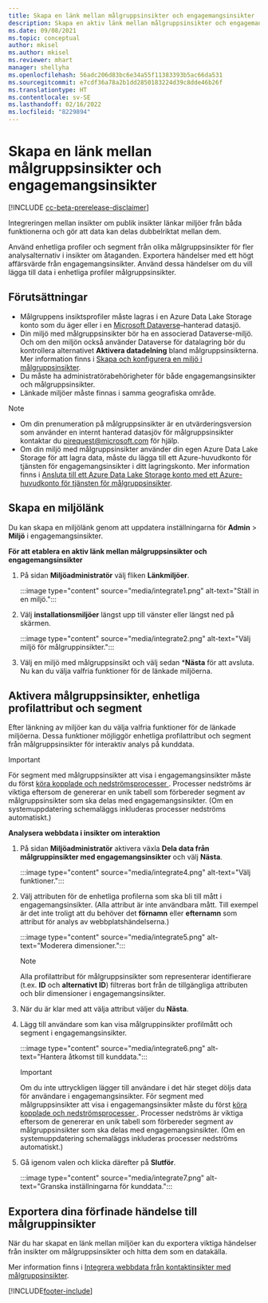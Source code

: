 ```yaml
---
title: Skapa en länk mellan målgruppsinsikter och engagemangsinsikter
description: Skapa en aktiv länk mellan målgruppsinsikter och engagemangsinsikter för att möjliggöra dubbelriktad datadelning.
ms.date: 09/08/2021
ms.topic: conceptual
author: mkisel
ms.author: mkisel
ms.reviewer: mhart
manager: shellyha
ms.openlocfilehash: 56adc206d83bc6e34a55f11383393b5ac66da531
ms.sourcegitcommit: e7cdf36a78a2b1dd2850183224d39c8dde46b26f
ms.translationtype: HT
ms.contentlocale: sv-SE
ms.lasthandoff: 02/16/2022
ms.locfileid: "8229894"
---
```

# <a name="create-a-link-between-audience-insights-and-engagement-insights"></a>Skapa en länk mellan målgruppsinsikter och engagemangsinsikter

[!INCLUDE [cc-beta-prerelease-disclaimer](includes/cc-beta-prerelease-disclaimer.md)]

Integreringen mellan insikter om publik insikter länkar miljöer från båda funktionerna och gör att data kan delas dubbelriktat mellan dem.

Använd enhetliga profiler och segment från olika målgruppsinsikter för fler analysalternativ i insikter om åtaganden. Exportera händelser med ett högt affärsvärde från engagemangsinsikter. Använd dessa händelser om du vill lägga till data i enhetliga profiler målgruppsinsikter.

## <a name="prerequisites"></a>Förutsättningar

- Målgruppens insiktsprofiler måste lagras i en Azure Data Lake Storage konto som du äger eller i en [Microsoft Dataverse](/powerapps/maker/data-platform/data-platform-intro)&ndash;hanterad datasjö. 
- Din miljö med målgruppsinsikter bör ha en associerad Dataverse-miljö. Och om den miljön också använder Dataverse för datalagring bör du kontrollera alternativet **Aktivera datadelning** bland målgruppsinsikterna. Mer information finns i [Skapa och konfigurera en miljö i målgruppsinsikter](../audience-insights/create-environment.md).
- Du måste ha administratörabehörigheter för både engagemangsinsikter och målgruppsinsikter.
- Länkade miljöer måste finnas i samma geografiska område.

> [!NOTE]
> - Om din prenumeration på målgruppsinsikter är en utvärderingsversion som använder en internt hanterad datasjöv för målgruppsinsikter kontaktar du [pirequest@microsoft.com](mailto:pirequest@microsoft.com) för hjälp. 
> - Om din miljö med målgruppsinsikter använder din egen Azure Data Lake Storage för att lagra data, måste du lägga till ett Azure-huvudkonto för tjänsten för engagemangsinsikter i ditt lagringskonto. Mer information finns i [Ansluta till ett Azure Data Lake Storage konto med ett Azure-huvudkonto för tjänsten för målgruppsinsikter](../audience-insights/connect-service-principal.md). 


## <a name="create-an-environment-link"></a>Skapa en miljölänk

Du kan skapa en miljölänk genom att uppdatera inställningarna för **Admin** > **Miljö** i engagemangsinsikter.

**För att etablera en aktiv länk mellan målgruppsinsikter och engagemangsinsikter**

1. På sidan **Miljöadministratör** välj fliken **Länkmiljöer**.

    :::image type="content" source="media/integrate1.png" alt-text="Ställ in en miljö.":::

1. Välj **installationsmiljöer** längst upp till vänster eller längst ned på skärmen.

     :::image type="content" source="media/integrate2.png" alt-text="Välj miljö för målgruppinsikter.":::

1. Välj en miljö med målgruppsinsikt och välj sedan ***Nästa** för att avsluta. Nu kan du välja valfria funktioner för de länkade miljöerna.
 
## <a name="enable-audience-insights-unified-profiles-attributes-and-segments"></a>Aktivera målgruppsinsikter, enhetliga profilattribut och segment

Efter länkning av miljöer kan du välja valfria funktioner för de länkade miljöerna. Dessa funktioner möjliggör enhetliga profilattribut och segment från målgruppsinsikter för interaktiv analys på kunddata.

> [!IMPORTANT]
> För segment med målgruppsinsikter att visa i engagemangsinsikter måste du först [köra kopplade och nedströmsprocesser ](../audience-insights/merge-entities.md). Processer nedströms är viktiga eftersom de genererar en unik tabell som förbereder segment av målgruppsinsikter som ska delas med engagemangsinsikter. (Om en systemuppdatering schemaläggs inkluderas processer nedströms automatiskt.)

**Analysera webbdata i insikter om interaktion**

1. På sidan **Miljöadministratör** aktivera växla **Dela data från målgruppinsikter med engagemangsinsikter** och välj **Nästa**.

    :::image type="content" source="media/integrate4.png" alt-text="Välj funktioner.":::

1. Välj attributen för de enhetliga profilerna som ska bli till mått i engagemangsinsikter. (Alla attribut är inte användbara mått. Till exempel är det inte troligt att du behöver det **förnamn** eller **efternamn** som attribut för analys av webbplatshändelserna.)

    :::image type="content" source="media/integrate5.png" alt-text="Moderera dimensioner.":::

   >[!NOTE]
   > Alla profilattribut för målgruppsinsikter som representerar identifierare (t.ex. **ID** och **alternativt ID**) filtreras bort från de tillgängliga attributen och blir dimensioner i engagemangsinsikter.

1. När du är klar med att välja attribut väljer du **Nästa**.
1. Lägg till användare som kan visa målgruppinsikter profilmått och segment i engagemangsinsikter.

    :::image type="content" source="media/integrate6.png" alt-text="Hantera åtkomst till kunddata.":::

   > [!IMPORTANT]
   > Om du inte uttryckligen lägger till användare i det här steget döljs data för användare i engagemangsinsikter.
   > För segment med målgruppsinsikter att visa i engagemangsinsikter måste du först [köra kopplade och nedströmsprocesser ](../audience-insights/merge-entities.md). Processer nedströms är viktiga eftersom de genererar en unik tabell som förbereder segment av målgruppsinsikter som ska delas med engagemangsinsikter. (Om en systemuppdatering schemaläggs inkluderas processer nedströms automatiskt.)

1. Gå igenom valen och klicka därefter på **Slutför**.

    :::image type="content" source="media/integrate7.png" alt-text="Granska inställningarna för kunddata.":::

## <a name="export-refined-events-to-audience-insights"></a>Exportera dina förfinade händelse till målgruppinsikter

När du har skapat en länk mellan miljöer kan du exportera viktiga händelser från insikter om målgruppsinsikter och hitta dem som en datakälla. 

Mer information finns i [Integrera webbdata från kontaktinsikter med målgruppsinsikter](../audience-insights/integrate-engagement-insights.md).

<!--
## Share engagement insights refined events with audience insights

After you create a link between environments, a new option becomes available for you to share [refined events](refined-events.md) with audience insights.

Consider the following when creating refined events for audience insights: 

- Provide a meaningful name for the refined event. It will be used as an activity name in audience insights.
- Select at least the following properties to create an activity in audience insights: 
    - Signal.Action.Name indicates the activity details.
    - Signal.User.Id maps with the customer ID.
    - Signal.View.Uri is a web address as a basis for segments or measures.
    - Signal.Export.Id is a primary key for events.
    - Signal.Timestamp determines the date and time for the activity.

To share refined events:

1. From the engagement insights menu, select **Data** and then select the **Events** tab.
2. On the **Action** menu, select **Share as activity**.

    :::image type="content" source="media/integrate8.png" alt-text="Data shared events settings.":::

3. You can view and stop actively shared events on the **Export and Sharing** tab.
4. -- per Michael K, we need a mock here (Mukesh needs to update to reflect what happens in AUI once a user shares a refined event (i.e. no longer AUI, data wrangler needs to go discover data in the storage, the shared event is available as a DS and entity, correct?)

### Attach refined events shared as activities to unified profiles in audience insights

You can bring customer web activity data from engagement insights into audience insights. In addition to transactional, demographic, or behavioral data, you can view activities on the web in unified customer profiles. You can then use these profiles to get insights such as segments, measures, and predictions for audience activation.

Follow the steps in [data unification](../audience-insights/data-unification.md) to map, match, and merge website authentication information to unified profiles in audience insights.

You can also share refined events that are now available in audience insights, identified as data sources and entities. 

Next, you can relate event data from engagement insights as unified activities in customer profiles.

### Relate refined event data as an activity of a customer profile

After unifying the data, you can configure the activity for the customer profile. For more information, go to [Customer activities](../audience-insights/activities.md).

:::image type="content" source="media/web-event-activity.png" alt-text="Activities page with expanded Edit activity pane.":::

Next, configure the new activity by using mapping elements: 

- **Primary Key**: Signal.Export.Id, a unique ID that is available for every event record in engagement insights. This property is automatically generated.

- **Timestamp**: Signal.Timestamp in the event property.

- **Event**: Signal.Name, the event name that you want to track.

- **Web address**: Signal.View.Uri that refers to the URI of the page that created the event.

- **Details**: Signal.Action.Name to represent the information to associate with the event. The selected property in this case indicates that the event is for email promotion.

- **Activity type**: In this example, we choose the existing activity type WebLog. This selection is a useful filter option to run prediction models or create segments based on this activity type.

- **Set up relationship**: This important setting ties the activity to existing customer profiles. **Signal.User.Id** is the identifier configured in the SDK to be collected. It relates to the user ID in other data sources that are configured in audience insights. 

This example configures the relationship between Signal.User.Id and RetailCustomers:CustomerRetailId, which is the primary key that was identified in the map step of the data unification process.

After processing the activities, you can review customer records and open a customer card to see activities from engagement insights in the timeline. 

> [!TIP]
> To find a customer ID that has an engagement insights activity, go to **Entities** and preview the data for the UnifiedActivity entity. **ActivityTypeDisplay = WebLog** contains the engagement insights activity configured in the preceding example. Copy the customer ID for one of those records and search<!--note from editor: Edit okay? I couldn't quite follow this.-- > for that ID on the **Customers** page.

--> 

[!INCLUDE[footer-include](../includes/footer-banner.md)]
